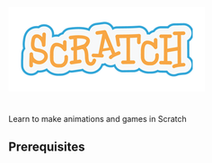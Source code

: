 <onlyinclude><includeonly>![Scratch Logo](../files/img/Scratch_logo.png
"Scratch Logo")

<div style="clear: both; height:10px;">

</div>

</includeonly>Learn to make animations and games in
Scratch</onlyinclude>

## Prerequisites
